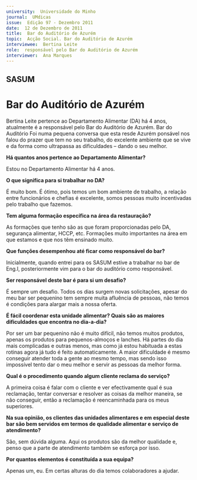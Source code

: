 ```yaml
---
university:  Universidade do Minho
journal:  UMdicas
issue:  Edição 97 - Dezembro 2011
date:  12 de Dezembro de 2011
title:  Bar do Auditório de Azurém
topic:  Acção Social. Bar do Auditório de Azurém
interviewee:  Bertina Leite
role:  responsável pelo Bar do Auditório de Azurém
interviewer:  Ana Marques
--- 
```


## SASUM 

# Bar do Auditório de Azurém 


Bertina Leite pertence ao Departamento Alimentar (DA) há 4 anos, atualmente é a responsável pelo Bar do Auditório de Azurém.
Bar do Auditório Foi numa pequena conversa que esta resde Azurém ponsável nos falou do prazer que tem no seu trabalho, do excelente ambiente que se vive e da forma como ultrapassa as dificuldades – dando o seu melhor.
 

**Há quantos anos pertence ao Departamento Alimentar?**

Estou no Departamento Alimentar há 4 anos.
 

**O que significa para si trabalhar no DA?**

É muito bom. É ótimo, pois temos um bom ambiente de trabalho, a relação entre funcionários e chefias é excelente, somos pessoas muito incentivadas pelo trabalho que fazemos.
 

**Tem alguma formação específica na área da restauração?**

As formações que tenho são as que foram proporcionadas pelo DA, segurança alimentar, HCCP, etc. Formações muito importantes na área em que estamos e que nos têm ensinado muito.
 

**Que funções desempenhou até ficar como responsável do bar?**

Inicialmente, quando entrei para os SASUM estive a trabalhar no bar de Eng.I, posteriormente vim para o bar do auditório como responsável.
 

**Ser responsável deste bar é para si um desafio?**

É sempre um desafio. Todos os dias surgem novas solicitações, apesar do meu bar ser pequenino tem sempre muita afluência de pessoas, não temos é condições para alargar mais a nossa oferta.
 

**É fácil coordenar esta unidade alimentar? Quais são as maiores dificuldades que encontra no dia-a-dia?**

Por ser um bar pequenino não é muito difícil, não temos muitos produtos, apenas os produtos para pequenos-almoços e lanches. Há partes do dia mais complicadas e outras menos, mas como já estou habituada a estas rotinas agora já tudo é feito automaticamente. A maior dificuldade é mesmo conseguir atender toda a gente ao mesmo tempo, mas sendo isso impossível tento dar o meu melhor e servir as pessoas da melhor forma.
 

**Qual é o procedimento quando algum cliente reclama do serviço?**

A primeira coisa é falar com o cliente e ver efectivamente qual é sua reclamação, tentar conversar e resolver as coisas da melhor maneira, se não conseguir, então a reclamação é reencaminhada para os meus superiores.
 

**Na sua opinião, os clientes das unidades alimentares e em especial deste bar são bem servidos em termos de qualidade alimentar e serviço de atendimento?**

São, sem dúvida alguma.
Aqui os produtos são da melhor qualidade e, penso que a parte de atendimento também se esforça por isso.
 

**Por quantos elementos é constituída a sua equipa?**

Apenas um, eu. Em certas alturas do dia temos colaboradores a ajudar.

